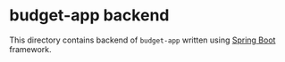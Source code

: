 # budget-app backend

This directory contains backend of `budget-app` written using [Spring Boot](https://spring.io/projects/spring-boot) framework.
